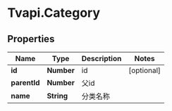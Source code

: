 # Tvapi.Category

## Properties
Name | Type | Description | Notes
------------ | ------------- | ------------- | -------------
**id** | **Number** | id | [optional] 
**parentId** | **Number** | 父id | 
**name** | **String** | 分类名称 | 


